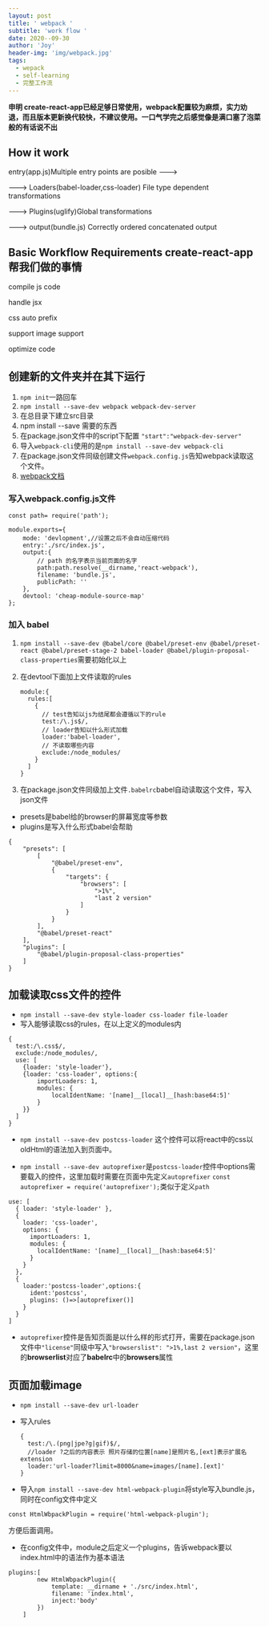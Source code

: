 ```yaml
---
layout: post
title: ' webpack '
subtitle: 'work flow '
date: 2020--09-30
author: 'Joy'
header-img: 'img/webpack.jpg'
tags:
  - wepack
  - self-learning
  - 完整工作流
---
```

**申明 create-react-app已经足够日常使用，webpack配置较为麻烦，实力劝退，而且版本更新换代较快，不建议使用。一口气学完之后感觉像是满口塞了泡菜般的有话说不出**

## How it work 
entry(app.js)Multiple entry points are posible --->

---> Loaders(babel-loader,css-loader) File type dependent transformations

---> Plugins(uglify)Global transformations

---> output(bundle.js) Correctly ordered concatenated output 

## Basic Workflow Requirements create-react-app帮我们做的事情

compile js code 

handle jsx 

css auto prefix

support image support

optimize code

## 创建新的文件夹并在其下运行
1. `npm init`一路回车
2. `npm install --save-dev webpack webpack-dev-server`
3. 在总目录下建立src目录
4. npm install --save 需要的东西
5. 在package.json文件中的script下配置
`"start":"webpack-dev-server"`
6. 导入`webpack-cli`使用的是`npm install --save-dev webpack-cli`
7. 在package.json文件同级创建文件`webpack.config.js`告知webpack读取这个文件。
8. <a href="https://webpack.js.org/concepts/" target="_blank">webpack文档</a>

### 写入webpack.config.js文件
```
const path= require('path');

module.exports={
    mode: 'devlopment',//设置之后不会自动压缩代码
    entry:'./src/index.js',
    output:{
        // path 的名字表示当前页面的名字
        path:path.resolve(__dirname,'react-webpack'),
        filename: 'bundle.js',
        publicPath: ''
    },
    devtool: 'cheap-module-source-map'
};
```

### 加入 babel
1. `npm install --save-dev @babel/core @babel/preset-env @babel/preset-react @babel/preset-stage-2 babel-loader @babel/plugin-proposal-class-properties`需要初始化以上

2. 在devtool下面加上文件读取的rules
    ```
    module:{
      rules:[
        {
          // test告知以js为结尾都会遵循以下的rule
          test:/\.js$/,
          // loader告知以什么形式加载
          loader:'babel-loader',
          // 不读取哪些内容
          exclude:/node_modules/
        }
      ]
    }
    ```

3. 在package.json文件同级加上文件`.babelrc`babel自动读取这个文件，写入json文件
+ presets是babel给的browser的屏幕宽度等参数
+ plugins是写入什么形式babel会帮助
```
{
    "presets": [
        [
            "@babel/preset-env",
            {
                "targets": {
                    "browsers": [
                        ">1%",
                        "last 2 version"
                    ]
                }
            }
        ],
        "@babel/preset-react"
    ],
    "plugins": [
        "@babel/plugin-proposal-class-properties"
    ]
}
```

## 加载读取css文件的控件

+ `npm install --save-dev style-loader css-loader file-loader`
+ 写入能够读取css的rules，在以上定义的modules内 

```
{
  test:/\.css$/,
  exclude:/node_modules/,
  use: [
    {loader: 'style-loader'},
    {loader: 'css-loader', options:{
        importLoaders: 1,
        modules: {
            localIdentName: '[name]__[local]__[hash:base64:5]'
        }
    }}
  ] 
}
```
+ `npm install --save-dev postcss-loader` 这个控件可以将react中的css以oldHtml的语法加入到页面中。

+ `npm install --save-dev autoprefixer`是`postcss-loader`控件中options需要载入的控件，这里加载时需要在页面中先定义`autoprefixer`
`const autoprefixer = require('autoprefixer');`类似于定义`path`

```
use: [
  { loader: 'style-loader' },
  {
    loader: 'css-loader',
    options: {
      importLoaders: 1,
      modules: {
        localIdentName: '[name]__[local]__[hash:base64:5]'
      }
    }
  },
  {
    loader:'postcss-loader',options:{
      ident:'postcss',
      plugins: ()=>[autoprefixer()]
    }
  }
]
```

+ `autoprefixer`控件是告知页面是以什么样的形式打开，需要在package.json文件中`"license"`同级中写入`"browserslist": ">1%,last 2 version"`，这里的**browserlist**对应了**babelrc**中的**browsers**属性

## 页面加载image

+ `npm install --save-dev url-loader`
+ 写入rules

  ```
  {
    test:/\.(png|jpe?g|gif)$/,
    //loader ?之后的内容表示 照片存储的位置[name]是照片名,[ext]表示扩展名 extension
    loader:'url-loader?limit=8000&name=images/[name].[ext]'
  }
  ```
+ 导入`npm install --save-dev html-webpack-plugin`将style写入bundle.js，同时在config文件中定义
```
const HtmlWbpackPlugin = require('html-webpack-plugin');
```
方便后面调用。

+ 在config文件中，module之后定义一个plugins，告诉webpack要以index.html中的语法作为基本语法

```
plugins:[
        new HtmlWbpackPlugin({
            template: __dirname + './src/index.html',
            filename: 'index.html',
            inject:'body'
        })
    ]
```
